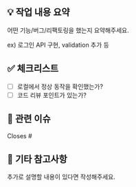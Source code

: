## 💡 작업 내용 요약
어떤 기능/버그/리팩토링을 했는지 요약해주세요.

ex) 로그인 API 구현, validation 추가 등

## ✅ 체크리스트
- [ ] 로컬에서 정상 동작을 확인했는가?
- [ ] 코드 리뷰 포인트가 있는가?

## 🔗 관련 이슈
Closes #

## 📎 기타 참고사항
추가로 설명할 내용이 있다면 작성해주세요.

